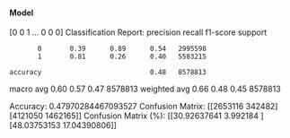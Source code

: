 #### Model
[0 0 1 ... 0 0 0]
Classification Report:
              precision    recall  f1-score   support

           0       0.39      0.89      0.54   2995598
           1       0.81      0.26      0.40   5583215

    accuracy                           0.48   8578813
   macro avg       0.60      0.57      0.47   8578813
weighted avg       0.66      0.48      0.45   8578813

Accuracy: 0.47970284467093527
Confusion Matrix:
[[2653116  342482]
 [4121050 1462165]]
Confusion Matrix (%):
[[30.92637641  3.992184  ]
 [48.03753153 17.04390806]]
